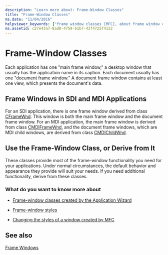 ```yaml
---
description: "Learn more about: Frame-Window Classes"
title: "Frame-Window Classes"
ms.date: "11/04/2016"
helpviewer_keywords: ["frame window classes [MFC], about frame window classes", "frame window classes [MFC]", "windows [MFC], MDI", "document frame windows [MFC], classes", "single document interface (SDI), frame windows", "window classes [MFC], frame", "MFC, frame windows", "MDI [MFC], frame windows", "classes [MFC], window"]
ms.assetid: c27e43a7-8ad0-4759-b1b7-43f4725f4132
---
```

# Frame-Window Classes

Each application has one "main frame window," a desktop window that usually has the application name in its caption. Each document usually has one "document frame window." A document frame window contains at least one view, which presents the document's data.

## Frame Windows in SDI and MDI Applications

For an SDI application, there is one frame window derived from class [CFrameWnd](reference/cframewnd-class.md). This window is both the main frame window and the document frame window. For an MDI application, the main frame window is derived from class [CMDIFrameWnd](reference/cmdiframewnd-class.md), and the document frame windows, which are MDI child windows, are derived from class [CMDIChildWnd](reference/cmdichildwnd-class.md).

## Use the Frame-Window Class, or Derive from It

These classes provide most of the frame-window functionality you need for your applications. Under normal circumstances, the default behavior and appearance they provide will suit your needs. If you need additional functionality, derive from these classes.

### What do you want to know more about

- [Frame-window classes created by the Application Wizard](frame-window-classes-created-by-the-application-wizard.md)

- [Frame-window styles](frame-window-styles-cpp.md)

- [Changing the styles of a window created by MFC](changing-the-styles-of-a-window-created-by-mfc.md)

## See also

[Frame Windows](frame-windows.md)
